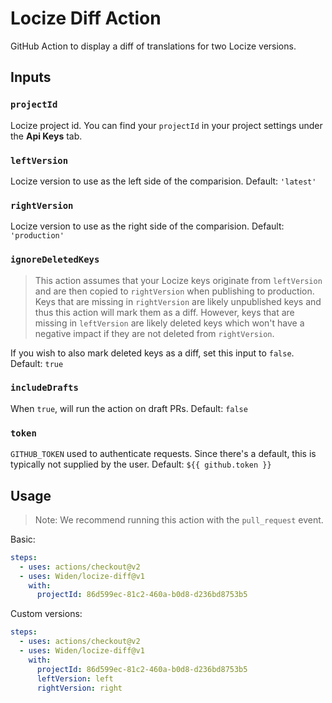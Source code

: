 # Locize Diff Action

GitHub Action to display a diff of translations for two Locize versions.

## Inputs

### `projectId`

Locize project id. You can find your `projectId` in your project settings under the **Api Keys** tab.

### `leftVersion`

Locize version to use as the left side of the comparision. Default: `'latest'`

### `rightVersion`

Locize version to use as the right side of the comparision. Default: `'production'`

### `ignoreDeletedKeys`

> This action assumes that your Locize keys originate from `leftVersion` and are then copied to `rightVersion` when publishing to production. Keys that are missing in `rightVersion` are likely unpublished keys and thus this action will mark them as a diff. However, keys that are missing in `leftVersion` are likely deleted keys which won't have a negative impact if they are not deleted from `rightVersion`.

If you wish to also mark deleted keys as a diff, set this input to `false`. Default: `true`

### `includeDrafts`

When `true`, will run the action on draft PRs. Default: `false`

### `token`

`GITHUB_TOKEN` used to authenticate requests. Since there's a default, this is typically not supplied by the user. Default: `${{ github.token }}`

## Usage

> Note: We recommend running this action with the `pull_request` event.

Basic:

```yml
steps:
  - uses: actions/checkout@v2
  - uses: Widen/locize-diff@v1
    with:
      projectId: 86d599ec-81c2-460a-b0d8-d236bd8753b5
```

Custom versions:

```yml
steps:
  - uses: actions/checkout@v2
  - uses: Widen/locize-diff@v1
    with:
      projectId: 86d599ec-81c2-460a-b0d8-d236bd8753b5
      leftVersion: left
      rightVersion: right
```
